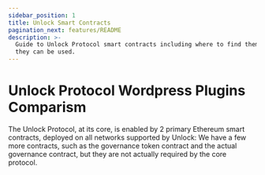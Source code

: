 ```yaml
---
sidebar_position: 1
title: Unlock Smart Contracts
pagination_next: features/README
description: >-
  Guide to Unlock Protocol smart contracts including where to find them and how
  they can be used.
---
```


# Unlock Protocol Wordpress Plugins Comparism

The Unlock Protocol, at its core, is enabled by 2 primary Ethereum smart contracts, deployed on all networks supported by Unlock:  We have a few more contracts, such as the governance token contract and the actual governance contract, but they are not actually required by the core protocol.

